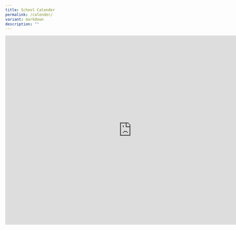 ```yaml
---
title: School Calender
permalink: /calender/
variant: markdown
description: ""
---
```

<iframe scrolling="no" frameborder="0" height="600" width="800" style="border: 0" src="https://calendar.google.com/calendar/embed?src=egpspublic%40gmail.com&amp;ctz=Asia%2FSingapore"></iframe>